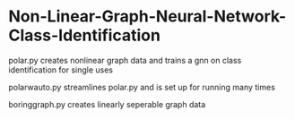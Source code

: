 # Non-Linear-Graph-Neural-Network-Class-Identification


polar.py creates nonlinear graph data and trains a gnn on class identification for single uses

polarwauto.py streamlines polar.py and is set up for running many times

boringgraph.py creates linearly seperable graph data

